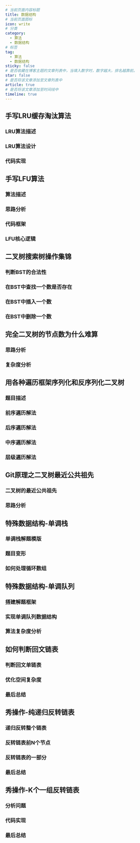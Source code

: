 ```yaml
---
# 当前页面内容标题
title: 数据结构
# 当前页面图标
icon: write
# 分类
category:
  - 算法
  - 数据结构
# 标签
tag:
  - 算法
  - 数据结构
sticky: false
# 是否收藏在博客主题的文章列表中，当填入数字时，数字越大，排名越靠前。
star: false
# 是否将该文章添加至文章列表中
article: true
# 是否将该文章添加至时间线中
timeline: true
---
```


## 手写LRU缓存淘汰算法

### LRU算法描述







### LRU算法设计



### 代码实现





## 手写LFU算法

### 算法描述



### 思路分析



### 代码框架



### LFU核心逻辑







## 二叉树搜索树操作集锦

### 判断BST的合法性









### 在BST中查找一个数是否存在





### 在BST中插入一个数





### 在BST中删除一个数







## 完全二叉树的节点数为什么难算

### 思路分析





### 复杂度分析



## 用各种遍历框架序列化和反序列化二叉树

### 题目描述



### 前序遍历解法





### 后序遍历解法





### 中序遍历解法



### 层级遍历解法







## Git原理之二叉树最近公共祖先

### 二叉树的最近公共祖先









### 思路分析







## 特殊数据结构-单调栈

### 单调栈解题模版





### 题目变形







### 如何处理循环数组







## 特殊数据结构-单调队列

### 搭建解题框架





### 实现单调队列数据结构





### 算法复杂度分析







## 如何判断回文链表

### 判断回文单链表







### 优化空间复杂度





### 最后总结







## 秀操作-纯递归反转链表

### 递归反转整个链表





### 反转链表前N个节点





### 反转链表的一部分







### 最后总结







## 秀操作-K个一组反转链表

### 分析问题



### 代码实现







### 最后总结















